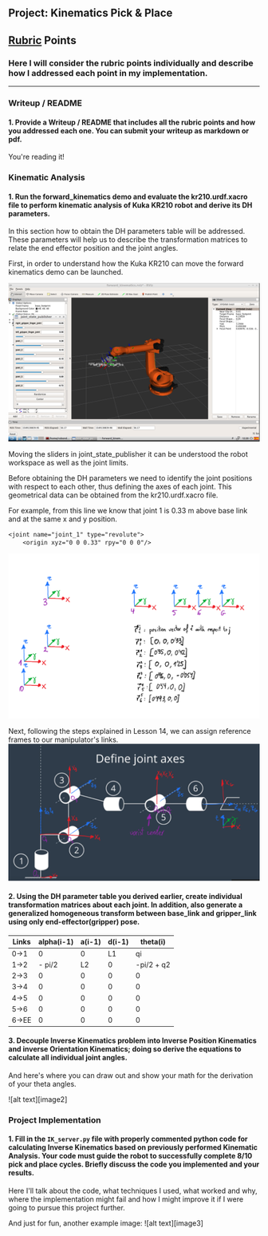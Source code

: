 ## Project: Kinematics Pick & Place

[//]: # (Image References)

[ForwardKinematcs]: ./misc_images/ForwardKinematcs.png
[URDF]: ./misc_images/URDF.png
[DHRF]: ./misc_images/DHRF.png

## [Rubric](https://review.udacity.com/#!/rubrics/972/view) Points
### Here I will consider the rubric points individually and describe how I addressed each point in my implementation.  

---
### Writeup / README

#### 1. Provide a Writeup / README that includes all the rubric points and how you addressed each one.  You can submit your writeup as markdown or pdf.  

You're reading it!

### Kinematic Analysis
#### 1. Run the forward_kinematics demo and evaluate the kr210.urdf.xacro file to perform kinematic analysis of Kuka KR210 robot and derive its DH parameters.

In this section how to obtain the DH parameters table will be addressed. These parameters will help us to describe the transformation
matrices to relate the end effector position and the joint angles.

First, in order to understand how the Kuka KR210 can move the forward kinematics demo can be launched.

![alt text][ForwardKinematcs]

Moving the sliders in joint_state_publisher it can be understood the robot workspace as well as the joint limits.

Before obtaining the DH parameters we need to identify the joint positions with respect to each other, thus defining
the axes of each joint. This geometrical data can be obtained from the kr210.urdf.xacro file.

For example, from this line we know that joint 1 is 0.33 m above base link and at the same x and y position.

```
<joint name="joint_1" type="revolute">
    <origin xyz="0 0 0.33" rpy="0 0 0"/>
```
![alt text][URDF]

Next, following the steps explained in Lesson 14, we can assign reference frames to our manipulator's links.
![alt text][DHRF]
#### 2. Using the DH parameter table you derived earlier, create individual transformation matrices about each joint. In addition, also generate a generalized homogeneous transform between base_link and gripper_link using only end-effector(gripper) pose.

Links | alpha(i-1) | a(i-1) | d(i-1) | theta(i)
--- | --- | --- | --- | ---
0->1 | 0 | 0 | L1 | qi
1->2 | - pi/2 | L2 | 0 | -pi/2 + q2
2->3 | 0 | 0 | 0 | 0
3->4 |  0 | 0 | 0 | 0
4->5 | 0 | 0 | 0 | 0
5->6 | 0 | 0 | 0 | 0
6->EE | 0 | 0 | 0 | 0


#### 3. Decouple Inverse Kinematics problem into Inverse Position Kinematics and inverse Orientation Kinematics; doing so derive the equations to calculate all individual joint angles.

And here's where you can draw out and show your math for the derivation of your theta angles. 

![alt text][image2]

### Project Implementation

#### 1. Fill in the `IK_server.py` file with properly commented python code for calculating Inverse Kinematics based on previously performed Kinematic Analysis. Your code must guide the robot to successfully complete 8/10 pick and place cycles. Briefly discuss the code you implemented and your results. 


Here I'll talk about the code, what techniques I used, what worked and why, where the implementation might fail and how I might improve it if I were going to pursue this project further.  


And just for fun, another example image:
![alt text][image3]


